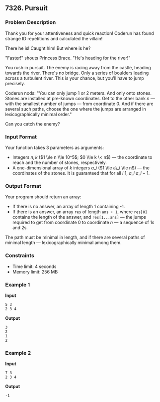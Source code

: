 ## 7326\. Pursuit

### Problem Description

Thank you for your attentiveness and quick reaction\! Coderun has found strange ID repetitions and calculated the villain\!

There he is\! Caught him\! But where is he?

"Faster\!" shouts Princess Brace. "He's heading for the river\!"

You rush in pursuit. The enemy is racing away from the castle, heading towards the river. There's no bridge. Only a series of boulders leading across a turbulent river. This is your chance, but you'll have to jump precisely.

Coderun nods: "You can only jump 1 or 2 meters. And only onto stones. Stones are installed at pre-known coordinates. Get to the other bank $n$ — with the smallest number of jumps — from coordinate 0. And if there are several such paths, choose the one where the jumps are arranged in lexicographically minimal order."

Can you catch the enemy?

### Input Format

Your function takes 3 parameters as arguments:

  * Integers $n, k$ ($1 \\le n \\le 10^5$; $0 \\le k \< n$) — the coordinate to reach and the number of stones, respectively.
  * A one-dimensional array of $k$ integers $a\_i$ ($1 \\le a\_i \\le n$) — the coordinates of the stones.
    It is guaranteed that for all $i \> 1$, $a\_i \> a\_{i-1}$.

### Output Format

Your program should return an array:

  * If there is no answer, an array of length 1 containing -1.
  * If there is an answer, an array `res` of length `ans + 1`, where `res[0]` contains the length of the answer, and `res[1...ans]` — the jumps required to get from coordinate 0 to coordinate $n$ — a sequence of 1s and 2s.

The path must be minimal in length, and if there are several paths of minimal length — lexicographically minimal among them.

### Constraints

  * Time limit: 4 seconds
  * Memory limit: 256 MB

### Example 1

**Input**

```
5 3
2 3 4
```

**Output**

```
3
2
1
2
```

### Example 2

**Input**

```
7 3
2 3 4
```

**Output**

```
-1
```